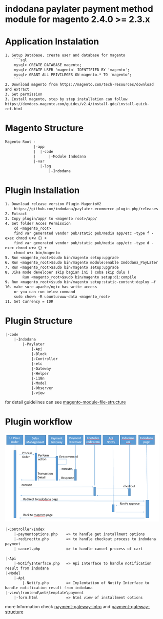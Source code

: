 # indodana paylater payment method module for magento 2.4.0 >= 2.3.x 
# Application Instalation
    1. Setup Database, create user and database for magento 
        ```sql
        mysql> CREATE DATABASE magento;
        mysql> CREATE USER 'magento' IDENTIFIED BY 'magento';
        mysql> GRANT ALL PRIVILEGES ON magento.* TO 'magento';
        ```
    2. Download magento from https://magento.com/tech-resources/download and extract 
    3. Set permission 
    3. Install magento, step by step installation can follow https://devdocs.magento.com/guides/v2.4/install-gde/install-quick-ref.html


# Magento Structure
    Magento Root -
                 |-app
                 |  |-code
                 |      |-Module Indodana
                 |-var
                    |-log
                        |-Indodana
# Plugin Installation 
    1. Download release version Plugin MagentoV2
        https://github.com/indodana/paylater-ecommerce-plugin-php/releases
    2. Extract 
    3. Copy plugin/app/ to <magento root>/app/
    4. Set folder Acces Permission 
        cd <magento_root>
        find var generated vendor pub/static pub/media app/etc -type f -exec chmod u+w {} +
        find var generated vendor pub/static pub/media app/etc -type d -exec chmod u+w {} +
        chmod u+x bin/magento
    5. Run <magento_root>$sudo bin/magento setup:upgrade
    6. Run <magento_root>$sudo bin/magento module:enable Indodana_PayLater
    7. Run <magento_root>$sudo bin/magento setup:upgrade
    8. Jika mode developer skip bagian ini ( coba skip dulu ) 
            Run <magento_root>$sudo bin/magento setup:di:compile
    9. Run <magento_root>$sudo bin/magento setup:static-content:deploy –f
    10. make sure apache/ngix has write access
        or you can run below command  
        sudo chown -R ubuntu:www-data <magento_root>
    11. Set Currency = IDR
   

# Plugin Structure
    |-code
        |-Indodana
            |-Paylater
                |-Api
                |-Block
                |-Controller
                |-etc
                |-Gateway
                |-Helper
                |-i18n
                |-Model
                |-Observer
                |-view
for detail guidelines can see [magento-module-file-structure](https://devdocs.magento.com/guides/v2.4/extension-dev-guide/build/module-file-structure.html)



# Plugin workflow 
![alt Plugin workflow](docs/flow.PNG)


    |-Controller\Index
        |-paymentoptions.php    => to handle get installment options
        |-redirectto.php        => to handle checkout process to indodana payment
        |-cancel.php            => to handle cancel process of cart

    |-Api
        |-NotifyInterface.php   => Api Interface to handle notification result from indodana
    |-Model
        |-Api
            |-Notify.php        => Implemtation of Notify Interface to handle notification result from indodana
    |-view\frontend\web\template\payment
        |-form.html             => html view of installment options



more Information check [payment-gateway-intro](https://devdocs.magento.com/guides/v2.3/payments-integrations/payment-gateway/payment-gateway-intro.html) 
and [payment-gateway-structure](https://devdocs.magento.com/guides/v2.4/payments-integrations/payment-gateway/payment-gateway-structure.html)

